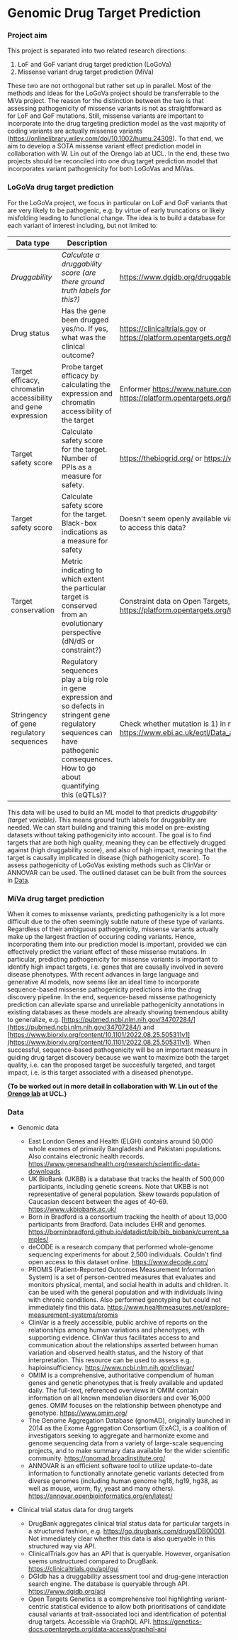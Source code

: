 # Genomic Drug Target Prediction
### Project aim
This project is separated into two related research directions: 

1) LoF and GoF variant drug target prediction (LoGoVa) 
2) Missense variant drug target prediction (MiVa)

These two are not orthogonal but rather set up in parallel. Most of the methods and ideas for the LoGoVa project should be transferrable to the MiVa project. The reason for the distinction between the two is that assessing pathogenicity of missense variants is not as straightforward as for LoF and GoF mutations. Still, missense variants are important to incorporate into the drug targeting prediction model as the vast majority of coding variants are actually missense variants (https://onlinelibrary.wiley.com/doi/10.1002/humu.24309). To that end, we aim to develop a SOTA missense variant effect prediction model in collaboration with W. Lin out of the Orengo lab at UCL. In the end, these two projects should be reconciled into one drug target prediction model that incorporates variant pathogenicity for both LoGoVas and MiVas.

### LoGoVa drug target prediction
For the LoGoVa project, we focus in particular on LoF and GoF variants that are very likely to be pathogenic, e.g. by virtue of early truncations or likely misfolding leading to functional change. The idea is to build a database for each variant of interest including, but not limited to: 

| Data type                                                    |Description                                                                  |Source |
|--------------------------------------------------------------|-----------------------------------------------------------------------------|-------|
| <em>Druggability </em>                                       | <em> Calculate a druggability score (are there ground truth labels for this?) </em> |https://www.dgidb.org/druggable_gene_categories/DRUGGABLE%20GENOME                                                                                                                  | 
| Drug status                                                  | Has the gene been drugged yes/no. If yes, what was the clinical outcome?    |https://clinicaltrials.gov or https://platform.opentargets.org/target/ENSG00000141510      |
| Target efficacy, chromatin accessibility and gene expression | Probe target efficacy by calculating the expression and chromatin accessibility of the target| Enformer https://www.nature.com/articles/s41592-021-01252-x or https://platform.opentargets.org/target/ENSG00000198911                                                                                  |
| Target safety score                                          | Calculate safety score for the target. Number of PPIs as a measure for safety.| https://thebiogrid.org/ or https://www.uniprot.org/ (UniProtKB)       |
| Target safety score                                          | Calculate safety score for the target. Black-box indications as a measure for safety|Doesn't seem openly available via https://go.drugbank.com/. Alternative ways to access this data? |
| Target conservation                                          | Metric indicating to which extent the particular target is conserved from an evolutionary perspective (dN/dS or constraint?)                                                                                                                   | Constraint data on Open Targets, e.g. https://platform.opentargets.org/target/ENSG00000141510      |
| Stringency of gene regulatory sequences                      | Regulatory sequences play a big role in gene expression and so defects in stringent gene regulatory sequences can have pathogenic consequences. How to go about quantifying this (eQTLs)?                                                 | Check whether mutation is 1) in non-coding region, 2) significant (p-value in https://www.ebi.ac.uk/eqtl/Data_access/ ) | 

This data will be used to build an ML model to that predicts <em>druggability (target variable)</em>. This means ground truth labels for druggability are needed. We can start building and training this model on pre-existing datasets without taking pathogenicity into account. The goal is to find targets that are both high quality, meaning they can be effectively drugged against (high druggability score), and also of high impact, meaning that the target is causally implicated in disease (high pathogenicity score). To assess pathogenicity of LoGoVas existing methods such as ClinVar or ANNOVAR can be used. The outlined dataset can be built from the sources in [Data](#data). 

### MiVa drug target prediction
When it comes to missense variants, predicting pathogenicity is a lot more difficult due to the often seemingly subtle nature of these type of variants. Regardless of their ambiguous pathogenicity, missense variants actually make up the largest fraction of occuring coding variants. Hence, incorporating them into our prediction model is important, provided we can effectively predict the variant effect of these missense mutations. In particular, predicting pathogenicity for missense variants is important to identify high impact targets, i.e. genes that are causally involved in severe disease phenotypes. With recent advances in large language and generative AI models, now seems like an ideal time to incorporate sequence-based missense pathogenicity predictions into the drug discovery pipeline. In the end, sequence-based missense pathogenicty prediction can alleviate sparse and unreliable pathogenicity annotations in existing databases as these models are already showing tremendous ability to generalize, e.g. [https://pubmed.ncbi.nlm.nih.gov/34707284/](https://pubmed.ncbi.nlm.nih.gov/34707284/) and [https://www.biorxiv.org/content/10.1101/2022.08.25.505311v1](https://www.biorxiv.org/content/10.1101/2022.08.25.505311v1). When successful, sequence-based pathogenicity will be an important measure in guiding drug target discovery because we want to maximize both the target quality, i.e. can the proposed target be succesfully targeted, and target impact, i.e. is this target associated with a diseased phenotype.

<b>{To be worked out in more detail in collaboration with W. Lin out of the [Orengo lab](https://www.ucl.ac.uk/orengo-group/welcome-christine-orengos-group) at UCL.}</b>

### Data

- Genomic data
  - East London Genes and Health (ELGH) contains around 50,000 whole exomes of primarily Bangladeshi and Pakistani populations. Also contains electronic health records. https://www.genesandhealth.org/research/scientific-data-downloads
  - UK BioBank (UKBB) is a database that tracks the health of 500,000 participants, including genetic screens. Note that UKBB is not representative of general population. Skew towards population of Caucasian descent between the ages of 40-69.  https://www.ukbiobank.ac.uk/
  - Born in Bradford is a consortium tracking the health of about 13,000 participants from Bradford. Data includes EHR and genomes. https://borninbradford.github.io/datadict/bib/bib_biobank/current_samples/
  - deCODE is a research company that performed whole-genome sequencing experiments for about 2,500 individuals. Couldn't find open access to this dataset online. https://www.decode.com/
  - PROMIS (Patient-Reported Outcomes Measurement Information System) is a set of person-centred measures that evaluates and monitors physical, mental, and social health in adults and children. It can be used with the general population and with individuals living with chronic conditions. Also performed genotyping but could not immediately find this data. https://www.healthmeasures.net/explore-measurement-systems/promis 
  - ClinVar is a freely accessible, public archive of reports on the relationships among human variations and phenotypes, with supporting evidence. ClinVar thus facilitates access to and communication about the relationships asserted between human variation and observed health status, and the history of that interpretation. This resource can be used to assess e.g. haploinsufficiency. https://www.ncbi.nlm.nih.gov/clinvar/
  - OMIM is a comprehensive, authoritative compendium of human genes and genetic phenotypes that is freely available and updated daily. The full-text, referenced overviews in OMIM contain information on all known mendelian disorders and over 16,000 genes. OMIM focuses on the relationship between phenotype and genotype. https://www.omim.org/
  - The Genome Aggregation Database (gnomAD), originally launched in 2014 as the Exome Aggregation Consortium (ExAC), is a coalition of investigators seeking to aggregate and harmonize exome and genome sequencing data from a variety of large-scale sequencing projects, and to make summary data available for the wider scientific community. https://gnomad.broadinstitute.org/
  - ANNOVAR is an efficient software tool to utilize update-to-date information to functionally annotate genetic variants detected from diverse genomes (including human genome hg18, hg19, hg38, as well as mouse, worm, fly, yeast and many others). https://annovar.openbioinformatics.org/en/latest/ 

- Clinical trial status data for drug targets 
  - DrugBank aggregates clinical trial status data for particular targets in a structured fashion, e.g. https://go.drugbank.com/drugs/DB00001. Not immediately clear whether this data is also queryable in this structured way via API. 
  - ClinicalTrials.gov has an API that is queryable. However, organisation seems unstructured compared to DrugBank. https://clinicaltrials.gov/api/gui
  - DGIdb has a druggability assessment tool and drug-gene interaction search engine. The database is queryable through API. https://www.dgidb.org/api
  - Open Targets Genetics is a comprehensive tool highlighting variant-centric statistical evidence to allow both prioritisations of candidate causal variants at trait-associated loci and identification of potential drug targets. Accessible via GraphQL API. https://genetics-docs.opentargets.org/data-access/graphql-api
